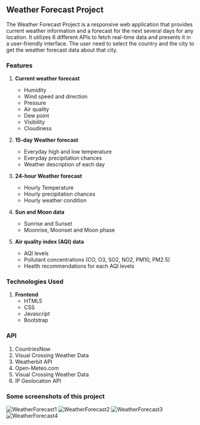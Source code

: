 ## Weather Forecast Project 

The Weather Forecast Project is a responsive web application that provides current weather information and a forecast for the next several days for any location. It utilizes 6 different APIs to fetch real-time data and presents it in a user-friendly interface. The user need to select the country and the city to get the weather forecast data about that city.

### Features

1. **Current weather forecast**

   - Humidity
   - Wind speed and direction
   - Pressure
   - Air quality
   - Dew point
   - Visibility
   - Cloudiness

2. **15-day Weather forecast**
       
   - Everyday high and low temperature   
   - Everyday precipitation chances
   - Weather description of each day 
    
3. **24-hour Weather forecast**
    
   - Hourly Temperature
   - Hourly precipitation chances    
   - Hourly weather condition     
      
4. **Sun and Moon data**
    
   - Sunrise and Sunset
   - Moonrise, Moonset and Moon phase    
     
5. **Air quality index (AQI) data**
    
   - AQI levels
   - Pollutant concentrations (CO, O3, SO2, NO2, PM10, PM2.5)    
   - Health recommendations for each AQI levels
   
### Technologies Used     

1. **Frontend**   
   - HTML5    
   - CSS     
   - Javascript    
   - Bootstrap    

### API     

1. CountriesNow
2. Visual Crossing Weather Data
3. Weatherbit API
4. Open-Meteo.com
5. Visual Crossing Weather Data
6. IP Geolocation API

### Some screenshots of this project

![WeatherForecast1](https://github.com/TathagatRaj/Weather_Forecast/assets/172009462/b1e6e8c5-456f-47b3-bb9d-e5e5068d198e)
![WeatherForecast2](https://github.com/TathagatRaj/Weather_Forecast/assets/172009462/341e305b-430a-4630-8cb7-a5e5e8ddc014)
![WeatherForecast3](https://github.com/TathagatRaj/Weather_Forecast/assets/172009462/93842043-d183-41c2-baa1-e9c43c813ec5)
![WeatherForecast4](https://github.com/TathagatRaj/Weather_Forecast/assets/172009462/6f6f9744-1221-4a58-8490-1087904cf824)

